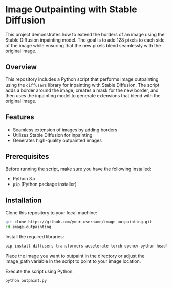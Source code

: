 # Image Outpainting with Stable Diffusion

This project demonstrates how to extend the borders of an image using the Stable Diffusion inpainting model. The goal is to add 128 pixels to each side of the image while ensuring that the new pixels blend seamlessly with the original image.

## Overview

This repository includes a Python script that performs image outpainting using the `diffusers` library for inpainting with Stable Diffusion. The script adds a border around the image, creates a mask for the new border, and then uses the inpainting model to generate extensions that blend with the original image.

## Features

- Seamless extension of images by adding borders
- Utilizes Stable Diffusion for inpainting
- Generates high-quality outpainted images

## Prerequisites

Before running the script, make sure you have the following installed:

- Python 3.x
- `pip` (Python package installer)

## Installation

Clone this repository to your local machine:

```bash
git clone https://github.com/your-username/image-outpainting.git
cd image-outpainting
```

Install the required libraries:

```bash
pip install diffusers transformers accelerate torch opencv-python-headless
```

Place the image you want to outpaint in the directory or adjust the image_path variable in the script to point to your image location.

Execute the script using Python:

```bash
python outpaint.py
```

